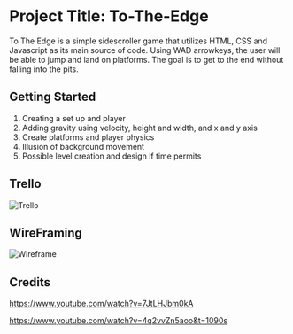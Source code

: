# Project Title: To-The-Edge

To The Edge is a simple sidescroller game that utilizes HTML, CSS and Javascript as its main source of code. Using WAD arrowkeys, the user will be able to jump and land on platforms. The goal is to get to the end without falling into the pits. 

## Getting Started

1. Creating a set up and player
2. Adding gravity using velocity, height and width, and x and y axis
3. Create platforms and player physics
4. Illusion of background movement
5. Possible level creation and design if time permits

## Trello

![Trello](https://trello.com/b/jevicmJI/to-the-edge-demo)



## WireFraming

![Wireframe](https://phoenixkhan740367.invisionapp.com/freehand/Untitled-oTTDt1I2m?dsid_h=5794b36bff919dd5e1208ba37e3a6c889278dc5f33876a126b469c0d01e285ec&uid_h=e1101fd2dda8de0d0bac0a642e2ea939d67c07f5b86a269122eb2f4becadae07)







## Credits
https://www.youtube.com/watch?v=7JtLHJbm0kA

https://www.youtube.com/watch?v=4q2vvZn5aoo&t=1090s
